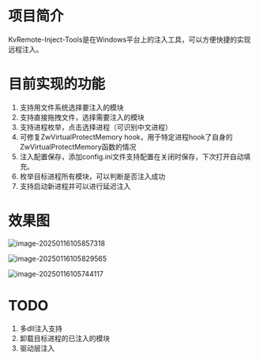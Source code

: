 # 项目简介

KvRemote-Inject-Tools是在Windows平台上的注入工具，可以方便快捷的实现远程注入。



# 目前实现的功能

1. 支持用文件系统选择要注入的模块
2. 支持直接拖拽文件，选择需要注入的模块
3. 支持进程枚举，点击选择进程（可识别中文进程）
4. 可修复ZwVirtualProtectMemory hook，用于特定进程hook了自身的ZwVirtualProtectMemory函数的情况
5. 注入配置保存，添加config.ini文件支持配置在关闭时保存，下次打开自动填充。
6. 枚举目标进程所有模块，可以判断是否注入成功
7. 支持启动新进程并可以进行延迟注入



# 效果图

![image-20250116105857318](../imgs/README/image-20250116105857318.png)



![image-20250116105829565](../imgs/README/image-20250116105829565.png)

![image-20250116105744117](../imgs/README/image-20250116105744117.png)

# TODO

1. 多dll注入支持
3. 卸载目标进程的已注入的模块
4. 驱动层注入